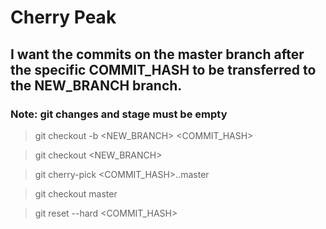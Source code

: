 # Cherry Peak
## I want the commits on the master branch after the specific COMMIT_HASH to be transferred to the NEW_BRANCH branch.

### Note: git changes and stage must be empty


> git checkout -b <NEW_BRANCH> <COMMIT_HASH>

> git checkout <NEW_BRANCH>

> git cherry-pick <COMMIT_HASH>..master

> git checkout master

> git reset --hard <COMMIT_HASH>
